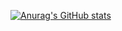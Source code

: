 [![Anurag's GitHub stats](https://github-readme-stats.vercel.app/api?username=AlisaK13003)](https://github.com/anuraghazra/github-readme-stats)
